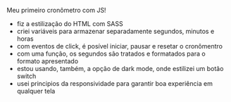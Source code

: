 Meu primeiro cronômetro com JS!

- fiz a estilização do HTML com SASS
- criei variáveis para armazenar separadamente segundos, minutos e horas
- com eventos de click, é posível iniciar, pausar e resetar o cronômentro
- com uma função, os segundos são tratados e formatados para o formato apresentado
- estou usando, também, a opção de dark mode, onde estilizei um botão switch
- usei principios da responsividade para garantir boa experiência em qualquer tela